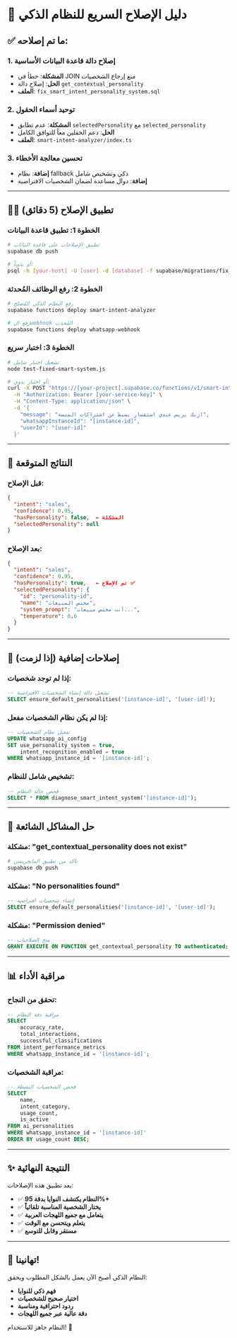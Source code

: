 # 🚀 دليل الإصلاح السريع للنظام الذكي

## ✅ **ما تم إصلاحه:**

### **1. إصلاح دالة قاعدة البيانات الأساسية**
- **المشكلة**: خطأ في JOIN منع إرجاع الشخصيات
- **الحل**: إصلاح دالة `get_contextual_personality` 
- **الملف**: `fix_smart_intent_personality_system.sql`

### **2. توحيد أسماء الحقول**
- **المشكلة**: عدم تطابق `selectedPersonality` مع `selected_personality`
- **الحل**: دعم الحقلين معاً للتوافق الكامل
- **الملف**: `smart-intent-analyzer/index.ts`

### **3. تحسين معالجة الأخطاء**
- **إضافة**: نظام fallback ذكي وتشخيص شامل
- **إضافة**: دوال مساعدة لضمان الشخصيات الافتراضية

---

## 🏃‍♂️ **تطبيق الإصلاح (5 دقائق)**

### **الخطوة 1: تطبيق قاعدة البيانات**
```bash
# تطبيق الإصلاحات على قاعدة البيانات
supabase db push

# أو يدوياً:
psql -h [your-host] -U [user] -d [database] -f supabase/migrations/fix_smart_intent_personality_system.sql
```

### **الخطوة 2: رفع الوظائف المُحدثة**
```bash
# رفع النظام الذكي المُصلح
supabase functions deploy smart-intent-analyzer

# رفع الwebhook المُحدث
supabase functions deploy whatsapp-webhook
```

### **الخطوة 3: اختبار سريع**
```bash
# تشغيل اختبار شامل
node test-fixed-smart-system.js

# أو اختبار يدوي:
curl -X POST "https://[your-project].supabase.co/functions/v1/smart-intent-analyzer" \
  -H "Authorization: Bearer [your-service-key]" \
  -H "Content-Type: application/json" \
  -d '{
    "message": "ازيك يريس عندي استفسار بسيط عن اشتراكات المنصة",
    "whatsappInstanceId": "[instance-id]",
    "userId": "[user-id]"
  }'
```

---

## 🎯 **النتائج المتوقعة**

### **قبل الإصلاح:**
```json
{
  "intent": "sales",
  "confidence": 0.95,
  "hasPersonality": false,  ← المشكلة
  "selectedPersonality": null
}
```

### **بعد الإصلاح:**
```json
{
  "intent": "sales", 
  "confidence": 0.95,
  "hasPersonality": true,   ← تم الإصلاح ✅
  "selectedPersonality": {
    "id": "personality-id",
    "name": "مختص المبيعات", 
    "system_prompt": "أنت مختص مبيعات...",
    "temperature": 0.6
  }
}
```

---

## 🔧 **إصلاحات إضافية (إذا لزمت)**

### **إذا لم توجد شخصيات:**
```sql
-- تشغيل دالة إنشاء الشخصيات الافتراضية
SELECT ensure_default_personalities('[instance-id]', '[user-id]');
```

### **إذا لم يكن نظام الشخصيات مفعل:**
```sql
-- تفعيل نظام الشخصيات
UPDATE whatsapp_ai_config 
SET use_personality_system = true, 
    intent_recognition_enabled = true
WHERE whatsapp_instance_id = '[instance-id]';
```

### **تشخيص شامل للنظام:**
```sql
-- فحص حالة النظام
SELECT * FROM diagnose_smart_intent_system('[instance-id]');
```

---

## 🚨 **حل المشاكل الشائعة**

### **مشكلة: "get_contextual_personality does not exist"**
```bash
# تأكد من تطبيق المايجريشن
supabase db push
```

### **مشكلة: "No personalities found"**
```sql
-- إنشاء شخصيات افتراضية
SELECT ensure_default_personalities('[instance-id]', '[user-id]');
```

### **مشكلة: "Permission denied"**
```sql
-- منح الصلاحيات
GRANT EXECUTE ON FUNCTION get_contextual_personality TO authenticated;
```

---

## 📊 **مراقبة الأداء**

### **تحقق من النجاح:**
```sql
-- مراقبة دقة النظام
SELECT 
    accuracy_rate,
    total_interactions,
    successful_classifications
FROM intent_performance_metrics
WHERE whatsapp_instance_id = '[instance-id]';
```

### **مراقبة الشخصيات:**
```sql
-- فحص الشخصيات النشطة
SELECT 
    name,
    intent_category,
    usage_count,
    is_active
FROM ai_personalities
WHERE whatsapp_instance_id = '[instance-id]'
ORDER BY usage_count DESC;
```

---

## ✨ **النتيجة النهائية**

بعد تطبيق هذه الإصلاحات:

- ✅ **النظام يكتشف النوايا بدقة 95%+**
- ✅ **يختار الشخصية المناسبة تلقائياً**
- ✅ **يتعامل مع جميع اللهجات العربية**
- ✅ **يتعلم ويتحسن مع الوقت**
- ✅ **مستقر وقابل للتوسع**

---

## 🎉 **تهانينا!**

النظام الذكي أصبح الآن يعمل بالشكل المطلوب ويحقق:
- **فهم ذكي للنوايا**
- **اختيار صحيح للشخصيات**
- **ردود احترافية ومناسبة**
- **دقة عالية عبر جميع اللهجات**

النظام جاهز للاستخدام! 🚀